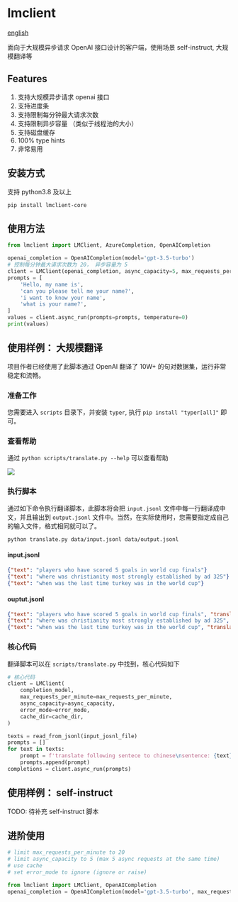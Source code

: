 # lmclient

[english](./README-en.md)

面向于大规模异步请求 OpenAI 接口设计的客户端，使用场景 self-instruct, 大规模翻译等

## Features

1. 支持大规模异步请求 openai 接口
2. 支持进度条
3. 支持限制每分钟最大请求次数
4. 支持限制异步容量 （类似于线程池的大小）
5. 支持磁盘缓存
6. 100% type hints
7. 非常易用

## 安装方式
支持 python3.8 及以上
```shell
pip install lmclient-core
```

## 使用方法

```python
from lmclient import LMClient, AzureCompletion, OpenAICompletion

openai_completion = OpenAICompletion(model='gpt-3.5-turbo')
# 控制每分钟最大请求次数为 20， 异步容量为 5
client = LMClient(openai_completion, async_capacity=5, max_requests_per_minute=20)
prompts = [
    'Hello, my name is',
    'can you please tell me your name?',
    'i want to know your name',
    'what is your name?',
]
values = client.async_run(prompts=prompts, temperature=0)
print(values)
```

## 使用样例： 大规模翻译

项目作者已经使用了此脚本通过 OpenAI 翻译了 10W+ 的句对数据集，运行非常稳定和流畅。

### 准备工作
您需要进入 `scripts` 目录下，并安装 `typer`, 执行 `pip install "typer[all]"` 即可。

### 查看帮助
通过 `python scripts/translate.py --help` 可以查看帮助

![](https://yuxin-wang.oss-cn-beijing.aliyuncs.com/uPic/AxbBw5.png)

### 执行脚本

通过如下命令执行翻译脚本，此脚本将会把 `input.jsonl` 文件中每一行翻译成中文，并且输出到 `output.jsonl` 文件中。当然，在实际使用时，您需要指定成自己的输入文件，格式相同就可以了。

```shell
python translate.py data/input.jsonl data/output.jsonl
```

#### input.jsonl
```json
{"text": "players who have scored 5 goals in world cup finals"}
{"text": "where was christianity most strongly established by ad 325"}
{"text": "when was the last time turkey was in the world cup"}
```

#### ouptut.jsonl
```json
{"text": "players who have scored 5 goals in world cup finals", "translation": "在世界杯决赛中打进5个进球的球员"}
{"text": "where was christianity most strongly established by ad 325", "translation": "在325年前，基督教在哪个地方最为稳固？"}
{"text": "when was the last time turkey was in the world cup", "translation": "土耳其上一次参加世界杯是什么时间？"}
```

### 核心代码

翻译脚本可以在 `scripts/translate.py` 中找到，核心代码如下

```python
# 核心代码
client = LMClient(
    completion_model,
    max_requests_per_minute=max_requests_per_minute,
    async_capacity=async_capacity,
    error_mode=error_mode,
    cache_dir=cache_dir,
)

texts = read_from_jsonl(input_josnl_file)
prompts = []
for text in texts:
    prompt = f'translate following sentece to chinese\nsentence: {text}\ntranslation: '
    prompts.append(prompt)
completions = client.async_run(prompts)
```

## 使用样例： self-instruct

TODO: 待补充 self-instruct 脚本

## 进阶使用

```python
# limit max_requests_per_minute to 20
# limit async_capacity to 5 (max 5 async requests at the same time)
# use cache
# set error_mode to ignore (ignore or raise)

from lmclient import LMClient, OpenAICompletion
openai_completion = OpenAICompletion(model='gpt-3.5-turbo', max_requests_per_minute=20, async_capacity=5, cache_dir='openai_cache', error_mode='ignore')
```
